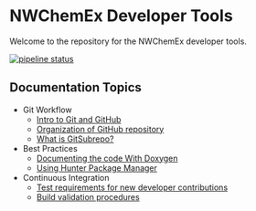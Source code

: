NWChemEx Developer Tools
================================

Welcome to the repository for the NWChemEx developer tools.


[![pipeline status](https://gitlab.com/NWChemEx-Project/DeveloperTools/badges/master/pipeline.svg)](https://gitlab.com/NWChemEx-Project/DeveloperTools/commits/master)

Documentation Topics
--------------------

- Git Workflow
  - [Intro to Git and GitHub](dox/GitProcedure.md)
  - [Organization of GitHub repository](dox/GitRepo.md)
  - [What is GitSubrepo?](dox/GitSubrepo.md)
- Best Practices
  - [Documenting the code With Doxygen](dox/doxygen.md)
  - [Using Hunter Package Manager](dox/doxygen.md)
- Continuous Integration
  - [Test requirements for new developer contributions](dox/TestRequirements.md)
  - [Build validation procedures](dox/BuildValidation.md)
